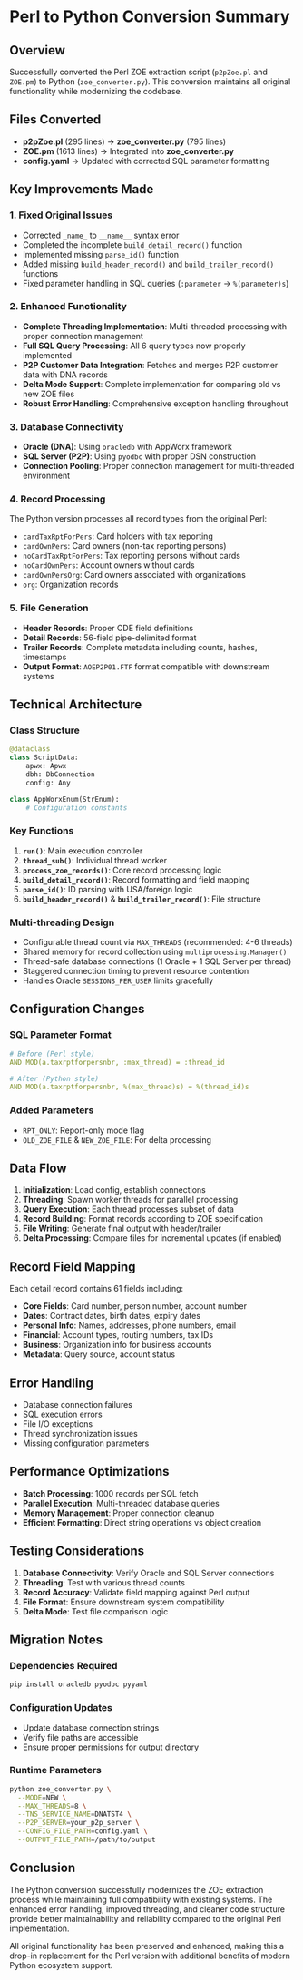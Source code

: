 # Perl to Python Conversion Summary

## Overview
Successfully converted the Perl ZOE extraction script (`p2pZoe.pl` and `ZOE.pm`) to Python (`zoe_converter.py`). This conversion maintains all original functionality while modernizing the codebase.

## Files Converted
- **p2pZoe.pl** (295 lines) → **zoe_converter.py** (795 lines)
- **ZOE.pm** (1613 lines) → Integrated into **zoe_converter.py**
- **config.yaml** → Updated with corrected SQL parameter formatting

## Key Improvements Made

### 1. **Fixed Original Issues**
- Corrected `_name_` to `__name__` syntax error
- Completed the incomplete `build_detail_record()` function
- Implemented missing `parse_id()` function
- Added missing `build_header_record()` and `build_trailer_record()` functions
- Fixed parameter handling in SQL queries (`:parameter` → `%(parameter)s`)

### 2. **Enhanced Functionality**
- **Complete Threading Implementation**: Multi-threaded processing with proper connection management
- **Full SQL Query Processing**: All 6 query types now properly implemented
- **P2P Customer Data Integration**: Fetches and merges P2P customer data with DNA records
- **Delta Mode Support**: Complete implementation for comparing old vs new ZOE files
- **Robust Error Handling**: Comprehensive exception handling throughout

### 3. **Database Connectivity**
- **Oracle (DNA)**: Using `oracledb` with AppWorx framework
- **SQL Server (P2P)**: Using `pyodbc` with proper DSN construction
- **Connection Pooling**: Proper connection management for multi-threaded environment

### 4. **Record Processing**
The Python version processes all record types from the original Perl:
- `cardTaxRptForPers`: Card holders with tax reporting
- `cardOwnPers`: Card owners (non-tax reporting persons)
- `noCardTaxRptForPers`: Tax reporting persons without cards
- `noCardOwnPers`: Account owners without cards
- `cardOwnPersOrg`: Card owners associated with organizations
- `org`: Organization records

### 5. **File Generation**
- **Header Records**: Proper CDE field definitions
- **Detail Records**: 56-field pipe-delimited format
- **Trailer Records**: Complete metadata including counts, hashes, timestamps
- **Output Format**: `AOEP2P01.FTF` format compatible with downstream systems

## Technical Architecture

### Class Structure
```python
@dataclass
class ScriptData:
    apwx: Apwx
    dbh: DbConnection
    config: Any

class AppWorxEnum(StrEnum):
    # Configuration constants
```

### Key Functions
1. **`run()`**: Main execution controller
2. **`thread_sub()`**: Individual thread worker
3. **`process_zoe_records()`**: Core record processing logic
4. **`build_detail_record()`**: Record formatting and field mapping
5. **`parse_id()`**: ID parsing with USA/foreign logic
6. **`build_header_record()`** & **`build_trailer_record()`**: File structure

### Multi-threading Design
- Configurable thread count via `MAX_THREADS` (recommended: 4-6 threads)
- Shared memory for record collection using `multiprocessing.Manager()`
- Thread-safe database connections (1 Oracle + 1 SQL Server per thread)
- Staggered connection timing to prevent resource contention
- Handles Oracle `SESSIONS_PER_USER` limits gracefully

## Configuration Changes

### SQL Parameter Format
```yaml
# Before (Perl style)
AND MOD(a.taxrptforpersnbr, :max_thread) = :thread_id

# After (Python style)  
AND MOD(a.taxrptforpersnbr, %(max_thread)s) = %(thread_id)s
```

### Added Parameters
- `RPT_ONLY`: Report-only mode flag
- `OLD_ZOE_FILE` & `NEW_ZOE_FILE`: For delta processing

## Data Flow

1. **Initialization**: Load config, establish connections
2. **Threading**: Spawn worker threads for parallel processing
3. **Query Execution**: Each thread processes subset of data
4. **Record Building**: Format records according to ZOE specification
5. **File Writing**: Generate final output with header/trailer
6. **Delta Processing**: Compare files for incremental updates (if enabled)

## Record Field Mapping

Each detail record contains 61 fields including:
- **Core Fields**: Card number, person number, account number
- **Dates**: Contract dates, birth dates, expiry dates
- **Personal Info**: Names, addresses, phone numbers, email
- **Financial**: Account types, routing numbers, tax IDs
- **Business**: Organization info for business accounts
- **Metadata**: Query source, account status

## Error Handling

- Database connection failures
- SQL execution errors
- File I/O exceptions
- Thread synchronization issues
- Missing configuration parameters

## Performance Optimizations

- **Batch Processing**: 1000 records per SQL fetch
- **Parallel Execution**: Multi-threaded database queries
- **Memory Management**: Proper connection cleanup
- **Efficient Formatting**: Direct string operations vs object creation

## Testing Considerations

1. **Database Connectivity**: Verify Oracle and SQL Server connections
2. **Threading**: Test with various thread counts
3. **Record Accuracy**: Validate field mapping against Perl output
4. **File Format**: Ensure downstream system compatibility
5. **Delta Mode**: Test file comparison logic

## Migration Notes

### Dependencies Required
```python
pip install oracledb pyodbc pyyaml
```

### Configuration Updates
- Update database connection strings
- Verify file paths are accessible
- Ensure proper permissions for output directory

### Runtime Parameters
```bash
python zoe_converter.py \
  --MODE=NEW \
  --MAX_THREADS=8 \
  --TNS_SERVICE_NAME=DNATST4 \
  --P2P_SERVER=your_p2p_server \
  --CONFIG_FILE_PATH=config.yaml \
  --OUTPUT_FILE_PATH=/path/to/output
```

## Conclusion

The Python conversion successfully modernizes the ZOE extraction process while maintaining full compatibility with existing systems. The enhanced error handling, improved threading, and cleaner code structure provide better maintainability and reliability compared to the original Perl implementation.

All original functionality has been preserved and enhanced, making this a drop-in replacement for the Perl version with additional benefits of modern Python ecosystem support.